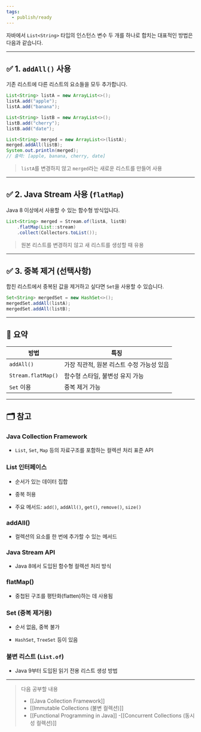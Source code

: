 ```yaml
---
tags:
  - publish/ready
---
```



자바에서 `List<String>` 타입의 인스턴스 변수 두 개를 하나로 합치는 대표적인 방법은 다음과 같습니다.

---

## ✅ 1. `addAll()` 사용

기존 리스트에 다른 리스트의 요소들을 모두 추가합니다.

```java
List<String> listA = new ArrayList<>();
listA.add("apple");
listA.add("banana");

List<String> listB = new ArrayList<>();
listB.add("cherry");
listB.add("date");

List<String> merged = new ArrayList<>(listA);
merged.addAll(listB);
System.out.println(merged);
// 출력: [apple, banana, cherry, date]
````

> `listA`를 변경하지 않고 `merged`라는 새로운 리스트를 만들어 사용

---

## ✅ 2. Java Stream 사용 (`flatMap`)

Java 8 이상에서 사용할 수 있는 함수형 방식입니다.

```java
List<String> merged = Stream.of(listA, listB)
    .flatMap(List::stream)
    .collect(Collectors.toList());
```

> 원본 리스트를 변경하지 않고 새 리스트를 생성할 때 유용

---

## ✅ 3. 중복 제거 (선택사항)

합친 리스트에서 중복된 값을 제거하고 싶다면 `Set`을 사용할 수 있습니다.

```java
Set<String> mergedSet = new HashSet<>();
mergedSet.addAll(listA);
mergedSet.addAll(listB);
```

---

## 📌 요약

|방법|특징|
|---|---|
|`addAll()`|가장 직관적, 원본 리스트 수정 가능성 있음|
|`Stream.flatMap()`|함수형 스타일, 불변성 유지 가능|
|`Set` 이용|중복 제거 가능|

---

## 🗂️ 참고



### Java Collection Framework

- `List`, `Set`, `Map` 등의 자료구조를 포함하는 컬렉션 처리 표준 API

  

### List 인터페이스

- 순서가 있는 데이터 집합

- 중복 허용

- 주요 메서드: `add()`, `addAll()`, `get()`, `remove()`, `size()`

  

### addAll()

- 컬렉션의 요소를 한 번에 추가할 수 있는 메서드

  

### Java Stream API

- Java 8에서 도입된 함수형 컬렉션 처리 방식

  

### flatMap()

- 중첩된 구조를 평탄화(flatten)하는 데 사용됨

  

### Set (중복 제거용)

- 순서 없음, 중복 불가

- `HashSet`, `TreeSet` 등이 있음

  

### 불변 리스트 (`List.of`)

- Java 9부터 도입된 읽기 전용 리스트 생성 방법

  
  

---

> 다음 공부할 내용
> - [[Java Collection Framework]]
> - [[Immutable Collections (불변 컬렉션)]]
> - [[Functional Programming in Java]]
> -[[Concurrent Collections (동시성 컬렉션)]]
